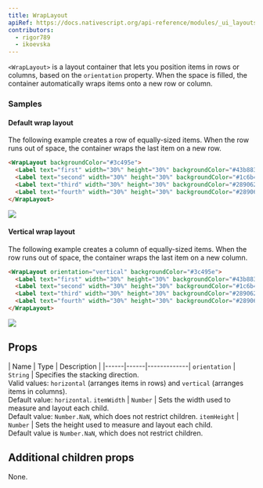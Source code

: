 ```yaml
---
title: WrapLayout
apiRef: https://docs.nativescript.org/api-reference/modules/_ui_layouts_wrap_layout_
contributors:
  - rigor789
  - ikoevska
---
```

`<WrapLayout>` is a layout container that lets you position items in rows or columns, based on the `orientation` property. When the space is filled, the container automatically wraps items onto a new row or column.

### Samples

#### Default wrap layout

The following example creates a row of equally-sized items. When the row runs out of space, the container wraps the last item on a new row.

```html
<WrapLayout backgroundColor="#3c495e">
  <Label text="first" width="30%" height="30%" backgroundColor="#43b883"/>
  <Label text="second" width="30%" height="30%" backgroundColor="#1c6b48"/>
  <Label text="third" width="30%" height="30%" backgroundColor="#289062"/>
  <Label text="fourth" width="30%" height="30%" backgroundColor="#289062"/>
</WrapLayout>
```

<img class="md:w-1/2 lg:w-1/3" src="https://art.nativescript-vue.org/layouts/wrap_layout_horizontal.svg" />

#### Vertical wrap layout

The following example creates a column of equally-sized items. When the row runs out of space, the container wraps the last item on a new column.

```html
<WrapLayout orientation="vertical" backgroundColor="#3c495e">
  <Label text="first" width="30%" height="30%" backgroundColor="#43b883"/>
  <Label text="second" width="30%" height="30%" backgroundColor="#1c6b48"/>
  <Label text="third" width="30%" height="30%" backgroundColor="#289062"/>
  <Label text="fourth" width="30%" height="30%" backgroundColor="#289062"/>
</WrapLayout>
```

<img class="md:w-1/2 lg:w-1/3" src="https://art.nativescript-vue.org/layouts/wrap_layout_vertical.svg" />

## Props

| Name | Type | Description | |\---\---|\---\---|\---\---\---\----| `orientation` | `String` | Specifies the stacking direction.  
Valid values: `horizontal` (arranges items in rows) and `vertical` (arranges items in columns).  
Default value: `horizontal`. `itemWidth` | `Number` | Sets the width used to measure and layout each child.  
Default value: `Number.NaN`, which does not restrict children. `itemHeight` | `Number` | Sets the height used to measure and layout each child.  
Default value is `Number.NaN`, which does not restrict children.

## Additional children props

None.